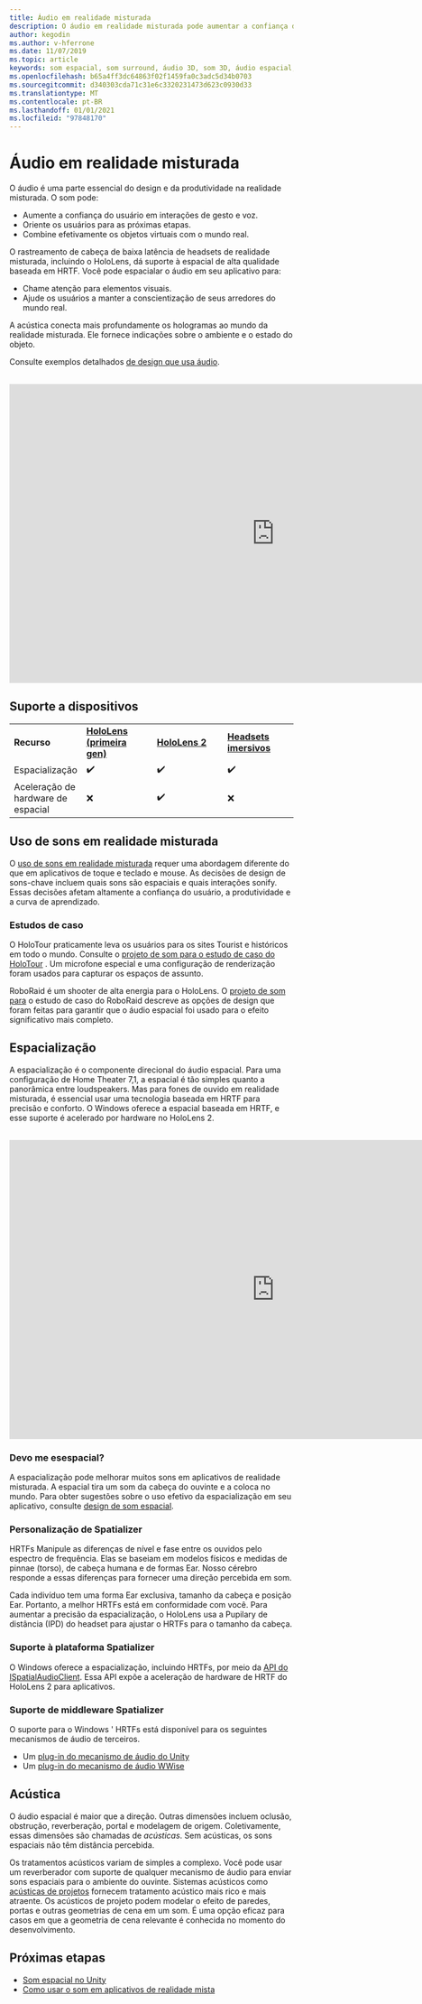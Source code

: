 ```yaml
---
title: Áudio em realidade misturada
description: O áudio em realidade misturada pode aumentar a confiança do usuário em interações de interface de usuário e aprofundar os usuários na experiência.
author: kegodin
ms.author: v-hferrone
ms.date: 11/07/2019
ms.topic: article
keywords: som espacial, som surround, áudio 3D, som 3D, áudio espacial, headset de realidade misturada, headset de realidade mista do Windows, headset de realidade virtual, HoloLens, MRTK, kit de ferramentas de realidade misturada, estudos de caso, acústica
ms.openlocfilehash: b65a4ff3dc64863f02f1459fa0c3adc5d34b0703
ms.sourcegitcommit: d340303cda71c31e6c3320231473d623c0930d33
ms.translationtype: MT
ms.contentlocale: pt-BR
ms.lasthandoff: 01/01/2021
ms.locfileid: "97848170"
---
```

# <a name="audio-in-mixed-reality"></a>Áudio em realidade misturada

O áudio é uma parte essencial do design e da produtividade na realidade misturada. O som pode:
* Aumente a confiança do usuário em interações de gesto e voz.
* Oriente os usuários para as próximas etapas.
* Combine efetivamente os objetos virtuais com o mundo real.

O rastreamento de cabeça de baixa latência de headsets de realidade misturada, incluindo o HoloLens, dá suporte à espacial de alta qualidade baseada em HRTF. Você pode espacialar o áudio em seu aplicativo para:
* Chame atenção para elementos visuais.
* Ajude os usuários a manter a conscientização de seus arredores do mundo real.

A acústica conecta mais profundamente os hologramas ao mundo da realidade misturada. Ele fornece indicações sobre o ambiente e o estado do objeto.

Consulte exemplos detalhados [de design que usa áudio](spatial-sound-design.md).

<br>

<iframe width="940" height="530" src="https://www.youtube.com/embed/PTPvx7mDon4" frameborder="0" allow="accelerometer; autoplay; encrypted-media; gyroscope; picture-in-picture" allowfullscreen></iframe>

## <a name="device-support"></a>Suporte a dispositivos

<table>
    <colgroup>
    <col width="25%" />
    <col width="25%" />
    <col width="25%" />
    <col width="25%" />
    </colgroup>
    <tr>
        <td><strong>Recurso</strong></td>
        <td><a href="../hololens-hardware-details.md"><strong>HoloLens (primeira gen)</strong></a></td>
        <td><a href="https://docs.microsoft.com/hololens/hololens2-hardware"><strong>HoloLens 2</strong></td>
        <td><a href="../discover/immersive-headset-hardware-details.md"><strong>Headsets imersivos</strong></a></td>
    </tr>
     <tr>
        <td>Espacialização</td>
        <td>✔️</td>
        <td>✔️</td>
        <td>✔️</td>
    </tr>
     <tr>
        <td>Aceleração de hardware de espacial</td>
        <td>❌</td>
        <td>✔️</td>
        <td>❌</td>
    </tr>
</table>

## <a name="use-of-sounds-in-mixed-reality"></a>Uso de sons em realidade misturada

O [uso de sons em realidade misturada](spatial-sound-design.md) requer uma abordagem diferente do que em aplicativos de toque e teclado e mouse. As decisões de design de sons-chave incluem quais sons são espaciais e quais interações sonify. Essas decisões afetam altamente a confiança do usuário, a produtividade e a curva de aprendizado.

### <a name="case-studies"></a>Estudos de caso

O HoloTour praticamente leva os usuários para os sites Tourist e históricos em todo o mundo. Consulte o [projeto de som para o estudo de caso do HoloTour](case-study-spatial-sound-design-for-holotour.md) . Um microfone especial e uma configuração de renderização foram usados para capturar os espaços de assunto.

RoboRaid é um shooter de alta energia para o HoloLens. O [projeto de som para](case-study-using-spatial-sound-in-roboraid.md) o estudo de caso do RoboRaid descreve as opções de design que foram feitas para garantir que o áudio espacial foi usado para o efeito significativo mais completo.

## <a name="spatialization"></a>Espacialização

A espacialização é o componente direcional do áudio espacial. Para uma configuração de Home Theater 7,1, a espacial é tão simples quanto a panorâmica entre loudspeakers. Mas para fones de ouvido em realidade misturada, é essencial usar uma tecnologia baseada em HRTF para precisão e conforto. O Windows oferece a espacial baseada em HRTF, e esse suporte é acelerado por hardware no HoloLens 2.

<br>

<iframe width="940" height="530" src="https://www.youtube.com/embed/aB3TDjYklmo" frameborder="0" allow="accelerometer; autoplay; encrypted-media; gyroscope; picture-in-picture" allowfullscreen></iframe>

### <a name="should-i-spatialize"></a>Devo me esespacial?

A espacialização pode melhorar muitos sons em aplicativos de realidade misturada. A espacial tira um som da cabeça do ouvinte e a coloca no mundo. Para obter sugestões sobre o uso efetivo da espacialização em seu aplicativo, consulte [design de som espacial](spatial-sound-design.md).

### <a name="spatializer-personalization"></a>Personalização de Spatializer

HRTFs Manipule as diferenças de nível e fase entre os ouvidos pelo espectro de frequência. Elas se baseiam em modelos físicos e medidas de pinnae (torso), de cabeça humana e de formas Ear. Nosso cérebro responde a essas diferenças para fornecer uma direção percebida em som.

Cada indivíduo tem uma forma Ear exclusiva, tamanho da cabeça e posição Ear. Portanto, a melhor HRTFs está em conformidade com você. Para aumentar a precisão da espacialização, o HoloLens usa a Pupilary de distância (IPD) do headset para ajustar o HRTFs para o tamanho da cabeça.

### <a name="spatializer-platform-support"></a>Suporte à plataforma Spatializer

O Windows oferece a espacialização, incluindo HRTFs, por meio da [API do ISpatialAudioClient](https://docs.microsoft.com/windows/win32/coreaudio/spatial-sound). Essa API expõe a aceleração de hardware de HRTF do HoloLens 2 para aplicativos.

### <a name="spatializer-middleware-support"></a>Suporte de middleware Spatializer

O suporte para o Windows ' HRTFs está disponível para os seguintes mecanismos de áudio de terceiros.
* Um [plug-in do mecanismo de áudio do Unity](../develop/unity/spatial-sound-in-unity.md)
* Um [plug-in do mecanismo de áudio WWise](https://www.audiokinetic.com/products/plug-ins/msspatial/)

## <a name="acoustics"></a>Acústica

O áudio espacial é maior que a direção. Outras dimensões incluem oclusão, obstrução, reverberação, portal e modelagem de origem. Coletivamente, essas dimensões são chamadas de *acústicas*. Sem acústicas, os sons espaciais não têm distância percebida.

Os tratamentos acústicos variam de simples a complexo. Você pode usar um reverberador com suporte de qualquer mecanismo de áudio para enviar sons espaciais para o ambiente do ouvinte. Sistemas acústicos como [acústicas de projetos](https://aka.ms/acoustics)  fornecem tratamento acústico mais rico e mais atraente. Os acústicos de projeto podem modelar o efeito de paredes, portas e outras geometrias de cena em um som. É uma opção eficaz para casos em que a geometria de cena relevante é conhecida no momento do desenvolvimento.

## <a name="next-steps"></a>Próximas etapas

- [Som espacial no Unity](../develop/unity/spatial-sound-in-unity.md)
- [Como usar o som em aplicativos de realidade mista](spatial-sound-design.md)
